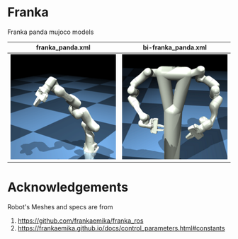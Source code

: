 # Franka
Franka panda mujoco models

franka_panda.xml           |  bi-franka_panda.xml |
:-------------------------:|:-------------------------:
![Alt text](franka.png?raw=false "franka") | ![Alt text](bi_franka.png?raw=false "bi-franka")  |


# Acknowledgements
Robot's Meshes and specs are from

1. https://github.com/frankaemika/franka_ros
1. https://frankaemika.github.io/docs/control_parameters.html#constants